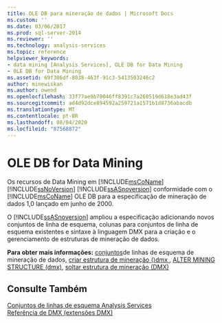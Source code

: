 ```yaml
---
title: OLE DB para mineração de dados | Microsoft Docs
ms.custom: ''
ms.date: 03/06/2017
ms.prod: sql-server-2014
ms.reviewer: ''
ms.technology: analysis-services
ms.topic: reference
helpviewer_keywords:
- data mining [Analysis Services], OLE DB for Data Mining
- OLE DB for Data Mining
ms.assetid: 69f306df-8038-463f-91c3-5413503246c2
author: minewiskan
ms.author: owend
ms.openlocfilehash: 33f77ae9b70046ff8391c7a260519d618e3ad43f
ms.sourcegitcommit: ad4d92dce894592a259721a1571b1d8736abacdb
ms.translationtype: MT
ms.contentlocale: pt-BR
ms.lasthandoff: 08/04/2020
ms.locfileid: "87568872"
---
```

# <a name="ole-db-for-data-mining"></a>OLE DB for Data Mining
  Os recursos de Data Mining em [!INCLUDE[msCoName](../../includes/msconame-md.md)] [!INCLUDE[ssNoVersion](../../includes/ssnoversion-md.md)] [!INCLUDE[ssASnoversion](../../includes/ssasnoversion-md.md)] conformidade com o [!INCLUDE[msCoName](../../includes/msconame-md.md)] OLE DB para a especificação de mineração de dados 1,0 lançado em junho de 2000.  
  
 O [!INCLUDE[ssASnoversion](../../includes/ssasnoversion-md.md)] ampliou a especificação adicionando novos conjuntos de linha de esquema, colunas para conjuntos de linha de esquema existentes e sintaxe à linguagem DMX para a criação e o gerenciamento de estruturas de mineração de dados.  
  
 **Para obter mais informações:** [conjuntos](../../relational-databases/native-client-ole-db-rowsets/rowsets.md)de linhas de esquema de mineração de dados, [criar estrutura de mineração &#40;&#41;dmx ](/sql/dmx/create-mining-structure-dmx), [ALTER MINING STRUCTURE &#40;dmx&#41;](/sql/dmx/alter-mining-structure-dmx), [soltar estrutura de mineração &#40;DMX&#41;](/sql/dmx/drop-mining-structure-dmx)  
  
## <a name="see-also"></a>Consulte Também  
 [Conjuntos de linhas de esquema Analysis Services](https://docs.microsoft.com/bi-reference/schema-rowsets/analysis-services-schema-rowsets)   
 [Referência de DMX &#40;extensões DMX&#41;](/sql/dmx/data-mining-extensions-dmx-reference)  
  
  
